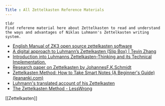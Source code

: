 ```yaml
---
Title : All Zettelkasten Reference Materials
---
```

```
tldr
Find referene material here about Zettelkasten to read and understand the ways and advantages of Niklas Luhmann's Zettelkasten writing system.

```

- [English Manual of ZK3 open source zettelkasten software](https://www.hgwdavie.com/blog/2021/7/12/zettelkasten-zkn3-english-language-manual)
- [A digital approach to Luhmann’s Zettelkasten (Slip Box) | Tevin Zhang](https://tevinzhang.com/digital-zettelkasten/)
- [Introduction into Luhmanns Zettelkasten-Thinking and its Technical Implementation.](https://www.researchgate.net/publication/322931870_Introduction_into_Luhmanns_Zettelkasten-Thinking_and_its_Technical_Implementation)
- [Research paper on Zettelkasten by JohannesF.K.Schmidt](https://sociologica.unibo.it/article/view/8350/8272)
- [Zettelkasten Method: How to Take Smart Notes (A Beginner's Guide) (leananki.com)](https://leananki.com/zettelkasten-method-smart-notes/)
- [Luhmann's translated account of his Zettelkasten](https://luhmann.surge.sh/communicating-with-slip-boxes)
- [The Zettelkasten Method - LessWrong](https://www.lesswrong.com/posts/NfdHG6oHBJ8Qxc26s/the-zettelkasten-method-1#Index___Bibliography_)


[[Zettelkasten]]
